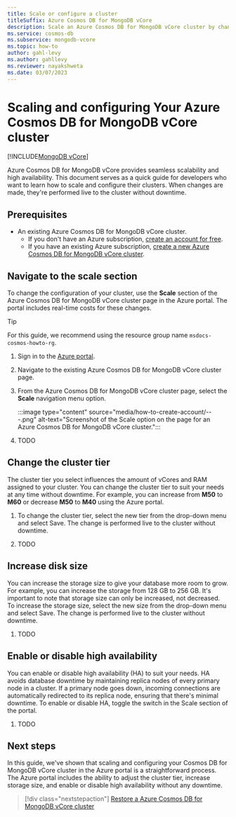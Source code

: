 ```yaml
---
title: Scale or configure a cluster
titleSuffix: Azure Cosmos DB for MongoDB vCore
description: Scale an Azure Cosmos DB for MongoDB vCore cluster by changing the tier and disk size or change the configuration by enabling high availability.
ms.service: cosmos-db
ms.subservice: mongodb-vcore
ms.topic: how-to
author: gahl-levy
ms.author: gahllevy
ms.reviewer: nayakshweta
ms.date: 03/07/2023
---
```


# Scaling and configuring Your Azure Cosmos DB for MongoDB vCore cluster

[!INCLUDE[MongoDB vCore](../../includes/appliesto-mongodb-vcore.md)]

Azure Cosmos DB for MongoDB vCore provides seamless scalability and high availability. This document serves as a quick guide for developers who want to learn how to scale and configure their clusters. When changes are made, they're performed live to the cluster without downtime.

## Prerequisites

- An existing Azure Cosmos DB for MongoDB vCore cluster.
  - If you don't have an Azure subscription, [create an account for free](https://azure.microsoft.com/free).
  - If you have an existing Azure subscription, [create a new Azure Cosmos DB for MongoDB vCore cluster](quickstart-portal.md).

## Navigate to the scale section

To change the configuration of your cluster, use the **Scale** section of the Azure Cosmos DB for MongoDB vCore cluster page in the Azure portal. The portal includes real-time costs for these changes.

> [!TIP]
> For this guide, we recommend using the resource group name ``msdocs-cosmos-howto-rg``.

1. Sign in to the [Azure portal](https://portal.azure.com).

1. Navigate to the existing Azure Cosmos DB for MongoDB vCore cluster page.

1. From the Azure Cosmos DB for MongoDB vCore cluster page, select the **Scale** navigation menu option.

   :::image type="content" source="media/how-to-create-account/---.png" alt-text="Screenshot of the Scale option on the page for an Azure Cosmos DB for MongoDB vCore cluster.":::

1. TODO

## Change the cluster tier

The cluster tier you select influences the amount of vCores and RAM assigned to your cluster. You can change the cluster tier to suit your needs at any time without downtime. For example, you can increase from **M50** to **M60** or decrease **M50** to **M40** using the Azure portal.

1. To change the cluster tier, select the new tier from the drop-down menu and select Save. The change is performed live to the cluster without downtime.

1. TODO

## Increase disk size

You can increase the storage size to give your database more room to grow. For example, you can increase the storage from 128 GB to 256 GB. It's important to note that storage size can only be increased, not decreased. To increase the storage size, select the new size from the drop-down menu and select Save. The change is performed live to the cluster without downtime.

1. TODO

## Enable or disable high availability

You can enable or disable high availability (HA) to suit your needs. HA avoids database downtime by maintaining replica nodes of every primary node in a cluster. If a primary node goes down, incoming connections are automatically redirected to its replica node, ensuring that there's minimal downtime. To enable or disable HA, toggle the switch in the Scale section of the portal.

1. TODO

## Next steps

In this guide, we've shown that scaling and configuring your Cosmos DB for MongoDB vCore cluster in the Azure portal is a straightforward process. The Azure portal includes the ability to adjust the cluster tier, increase storage size, and enable or disable high availability without any downtime.

> [!div class="nextstepaction"]
> [Restore a Azure Cosmos DB for MongoDB vCore cluster](how-to-restore-cluster.md)
